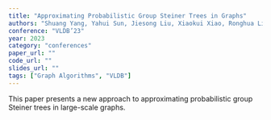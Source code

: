 ```yaml
---
title: "Approximating Probabilistic Group Steiner Trees in Graphs"
authors: "Shuang Yang, Yahui Sun, Jiesong Liu, Xiaokui Xiao, Ronghua Li, Zhewei Wei"
conference: "VLDB’23"
year: 2023
category: "conferences"
paper_url: ""
code_url: ""
slides_url: ""
tags: ["Graph Algorithms", "VLDB"]
---
```

This paper presents a new approach to approximating probabilistic group Steiner trees in large-scale graphs.
